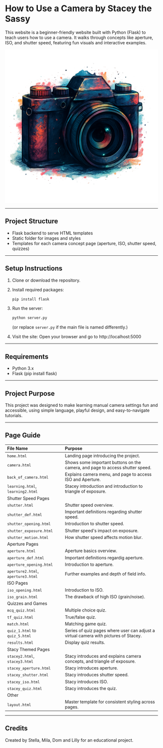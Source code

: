 
# How to Use a Camera by Stacey the Sassy

This website is a beginner-friendly website built with Python (Flask) to teach users how to use a camera. It walks through concepts like aperture, ISO, and shutter speed, featuring fun visuals and interactive examples.

![Camera with paint](static/images/home.png)


---

## Project Structure

- Flask backend to serve HTML templates
- Static folder for images and styles
- Templates for each camera concept page (aperture, ISO, shutter speed, quizzes)

---

## Setup Instructions

1. Clone or download the repository.

2. Install required packages:
   ```bash
   pip install flask
   ```

3. Run the server:
   ```bash
   python server.py
   ```
   (or replace `server.py` if the main file is named differently.)

4. Visit the site:
   Open your browser and go to http://localhost:5000

---

## Requirements

- Python 3.x
- Flask (pip install flask)

---

## Project Purpose

This project was designed to make learning manual camera settings fun and accessible, using simple language, playful design, and easy-to-navigate tutorials.

---

## Page Guide

| File Name | Purpose |
|:---|:---|
| `home.html` | Landing page introducing the project. |
| `camera.html` | Shows some important buttons on the camera, and page to access shutter speed. |
| `back_of_camera.html` | Explains camera menu, and page to access ISO and Aperture. |
| `learning.html`, `learning2.html` | Stacey introduction and introduction to triangle of exposure. |
| Shutter Speed Pages ||
| `shutter.html` | Shutter speed overview. |
| `shutter_def.html` | Important definitions regarding shutter speed. |
| `shutter_opening.html` | Introduction to shutter speed. |
| `shutter_exposure.html` | Shutter speed's impact on exposure. |
| `shutter_motion.html` | How shutter speed affects motion blur. |
| Aperture Pages ||
| `aperture.html` | Aperture basics overview. |
| `aperture_def.html` | Important definitions regardig aperture. |
| `aperture_opening.html` | Introduction to aperture. |
| `aperture2.html`, `aperture3.html` | Further examples and depth of field info. |
| ISO Pages ||
| `iso_opening.html` | Introduction to ISO. |
| `iso_grain.html` | The drawback of high ISO (grain/noise). |
| Quizzes and Games ||
| `mcq_quiz.html` | Multiple choice quiz. |
| `tf_quiz.html` | True/false quiz. |
| `match.html` | Matching game quiz. |
| `quiz_1.html` to `quiz_5.html` | Series of quiz pages where user can adjust a virtual camera with pictures of Stacey. |
| `results.html` | Display quiz results. |
| Stacy Themed Pages ||
| `stacey2.html`, `stacey3.html` | Stacy introduces and explains camera concepts, and triangle of exposure. |
| `stacey_aperture.html` | Stacy introduces aperture. |
| `stacey_shutter.html` | Stacy introduces shutter speed. |
| `stacey_iso.html` | Stacy introduces ISO. |
| `stacey_quiz.html` | Stacy introduces the quiz. |
| Other ||
| `layout.html` | Master template for consistent styling across pages. |

---

## Credits

Created by Stella, Mila, Dom and Lilly for an educational project.
